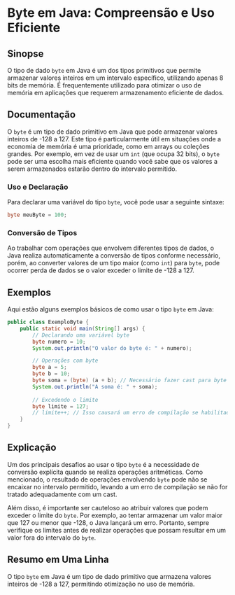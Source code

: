 <!--
Meta Description: # Byte em Java: Compreensão e Uso Eficiente ## Sinopse O tipo de dado `byte` em Java é um dos tipos primitivos que permite armazenar valores inteiros ...
Meta Keywords: byte, que, java, tipo, valores
-->

# Byte em Java: Compreensão e Uso Eficiente

## Sinopse
O tipo de dado `byte` em Java é um dos tipos primitivos que permite armazenar valores inteiros em um intervalo específico, utilizando apenas 8 bits de memória. É frequentemente utilizado para otimizar o uso de memória em aplicações que requerem armazenamento eficiente de dados.

## Documentação
O `byte` é um tipo de dado primitivo em Java que pode armazenar valores inteiros de -128 a 127. Este tipo é particularmente útil em situações onde a economia de memória é uma prioridade, como em arrays ou coleções grandes. Por exemplo, em vez de usar um `int` (que ocupa 32 bits), o `byte` pode ser uma escolha mais eficiente quando você sabe que os valores a serem armazenados estarão dentro do intervalo permitido.

### Uso e Declaração
Para declarar uma variável do tipo `byte`, você pode usar a seguinte sintaxe:

```java
byte meuByte = 100;
```

### Conversão de Tipos
Ao trabalhar com operações que envolvem diferentes tipos de dados, o Java realiza automaticamente a conversão de tipos conforme necessário, porém, ao converter valores de um tipo maior (como `int`) para `byte`, pode ocorrer perda de dados se o valor exceder o limite de -128 a 127.

## Exemplos
Aqui estão alguns exemplos básicos de como usar o tipo `byte` em Java:

```java
public class ExemploByte {
    public static void main(String[] args) {
        // Declarando uma variável byte
        byte numero = 10;
        System.out.println("O valor do byte é: " + numero);

        // Operações com byte
        byte a = 5;
        byte b = 10;
        byte soma = (byte) (a + b); // Necessário fazer cast para byte
        System.out.println("A soma é: " + soma);
        
        // Excedendo o limite
        byte limite = 127;
        // limite++; // Isso causará um erro de compilação se habilitado
    }
}
```

## Explicação
Um dos principais desafios ao usar o tipo `byte` é a necessidade de conversão explícita quando se realiza operações aritméticas. Como mencionado, o resultado de operações envolvendo `byte` pode não se encaixar no intervalo permitido, levando a um erro de compilação se não for tratado adequadamente com um cast.

Além disso, é importante ser cauteloso ao atribuir valores que podem exceder o limite do `byte`. Por exemplo, ao tentar armazenar um valor maior que 127 ou menor que -128, o Java lançará um erro. Portanto, sempre verifique os limites antes de realizar operações que possam resultar em um valor fora do intervalo do `byte`.

## Resumo em Uma Linha
O tipo `byte` em Java é um tipo de dado primitivo que armazena valores inteiros de -128 a 127, permitindo otimização no uso de memória.